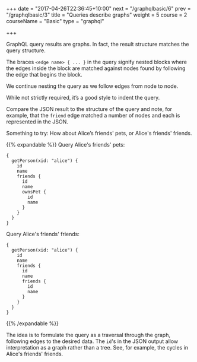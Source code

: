 +++
date = "2017-04-26T22:36:45+10:00"
next = "/graphqlbasic/6"
prev = "/graphqlbasic/3"
title = "Queries describe graphs"
weight = 5
course = 2
courseName = "Basic"
type = "graphql"

+++

GraphQL query results are graphs. In fact, the result structure matches the
query structure.

The braces `<edge name> { ... }` in the query signify nested blocks where the
edges inside the block are matched against nodes found by following the edge
that begins the block.

We continue nesting the query as we follow edges from node to node.

While not strictly required, it’s a good style to indent the query.

Compare the JSON result to the structure of the query and note, for example,
that the `friend` edge matched a number of nodes and each is represented in the
JSON.

Something to try: How about Alice’s friends' pets, or Alice's friends' friends.

{{% expandable %}} Query Alice's friends' pets:

```
{
  getPerson(xid: "alice") {
    id
    name
    friends {
      id
      name
      ownsPet {
        id
        name
      }
    }
  }
}
```

Query Alice's friends' friends:

```
{
  getPerson(xid: "alice") {
    id
    name
    friends {
      id
      name
      friends {
        id
        name
      }
    }
  }
}
```

{{% /expandable %}}

The idea is to formulate the query as a traversal through the graph, following
edges to the desired data. The `id`'s in the JSON output allow interpretation as
a graph rather than a tree. See, for example, the cycles in Alice's friends'
friends.
